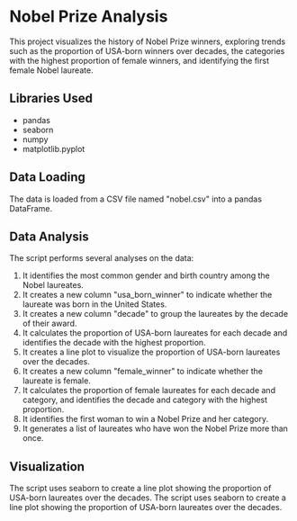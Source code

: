 # Nobel Prize Analysis
 This project visualizes the history of Nobel Prize winners, exploring trends such as the proportion of USA-born winners over decades, the categories with the highest proportion of female winners, and identifying the first female Nobel laureate.

## Libraries Used
- pandas
- seaborn
- numpy
- matplotlib.pyplot

## Data Loading
The data is loaded from a CSV file named "nobel.csv" into a pandas DataFrame.

## Data Analysis
The script performs several analyses on the data:

1. It identifies the most common gender and birth country among the Nobel laureates.
2. It creates a new column "usa_born_winner" to indicate whether the laureate was born in the United States.
3. It creates a new column "decade" to group the laureates by the decade of their award.
4. It calculates the proportion of USA-born laureates for each decade and identifies the decade with the highest proportion.
5. It creates a line plot to visualize the proportion of USA-born laureates over the decades.
6. It creates a new column "female_winner" to indicate whether the laureate is female.
7. It calculates the proportion of female laureates for each decade and category, and identifies the decade and category with the highest proportion.
8. It identifies the first woman to win a Nobel Prize and her category.
9. It generates a list of laureates who have won the Nobel Prize more than once.

## Visualization
The script uses seaborn to create a line plot showing the proportion of USA-born laureates over the decades.
The script uses seaborn to create a line plot showing the proportion of USA-born laureates over the decades.
